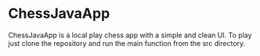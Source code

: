 # ChessJavaApp

ChessJavaApp is a local play chess app with a simple and clean UI. To play just clone the repository and run the main function from the src directory.

